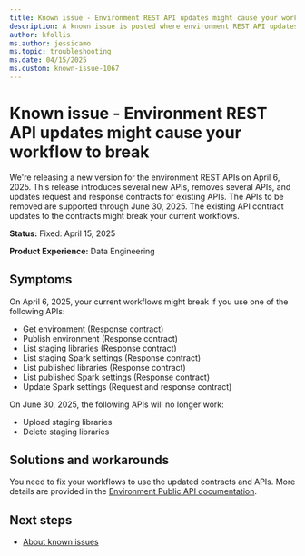 ```yaml
---
title: Known issue - Environment REST API updates might cause your workflow to break
description: A known issue is posted where environment REST API updates might cause your workflow to break.
author: kfollis
ms.author: jessicamo
ms.topic: troubleshooting  
ms.date: 04/15/2025
ms.custom: known-issue-1067
---
```


# Known issue - Environment REST API updates might cause your workflow to break

We're releasing a new version for the environment REST APIs on April 6, 2025. This release introduces several new APIs, removes several APIs, and updates request and response contracts for existing APIs. The APIs to be removed are supported through June 30, 2025. The existing API contract updates to the contracts might break your current workflows.

**Status:** Fixed: April 15, 2025

**Product Experience:** Data Engineering

## Symptoms

On April 6, 2025, your current workflows might break if you use one of the following APIs:

- Get environment (Response contract)
- Publish environment (Response contract)
- List staging libraries (Response contract)
- List staging Spark settings (Response contract)
- List published libraries (Response contract)
- List published Spark settings (Response contract)
- Update Spark settings (Request and response contract)

On June 30, 2025, the following APIs will no longer work:

- Upload staging libraries
- Delete staging libraries

## Solutions and workarounds

You need to fix your workflows to use the updated contracts and APIs. More details are provided in the [Environment Public API documentation](/fabric/data-engineering/environment-public-api).

## Next steps

- [About known issues](https://support.fabric.microsoft.com/known-issues)
